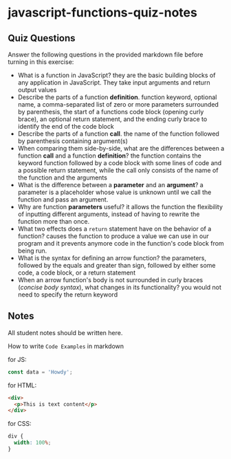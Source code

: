 # javascript-functions-quiz-notes

## Quiz Questions

Answer the following questions in the provided markdown file before turning in this exercise:

- What is a function in JavaScript?
  they are the basic building blocks of any application in JavaScript. They take input arguments and return output values
- Describe the parts of a function **definition**.
  function keyword, optional name, a comma-separated list of zero or more parameters surrounded by parenthesis, the start of a functions code block (opening curly brace), an optional return statement, and the ending curly brace to identify the end of the code block
- Describe the parts of a function **call**.
  the name of the function followed by parenthesis containing argument(s)
- When comparing them side-by-side, what are the differences between a function **call** and a function **definition**?
  the function contains the keyword function followed by a code block with some lines of code and a possible return statement, while the call only consists of the name of the function and the arguments
- What is the difference between a **parameter** and an **argument**?
  a parameter is a placeholder whose value is unknown until we call the function and pass an argument.
- Why are function **parameters** useful?
  it allows the function the flexibility of inputting different arguments, instead of having to rewrite the function more than once.
- What two effects does a `return` statement have on the behavior of a function?
  causes the function to produce a value we can use in our program and it prevents anymore code in the function's code block from being run.
- What is the syntax for defining an arrow function?
  the parameters, followed by the equals and greater than sign, followed by either some code, a code block, or a return statement
- When an arrow function's body is not surrounded in curly braces (_concise body syntax_), what changes in its functionality?
  you would not need to specify the return keyword

## Notes

All student notes should be written here.

How to write `Code Examples` in markdown

for JS:

```javascript
const data = 'Howdy';
```

for HTML:

```html
<div>
  <p>This is text content</p>
</div>
```

for CSS:

```css
div {
  width: 100%;
}
```
